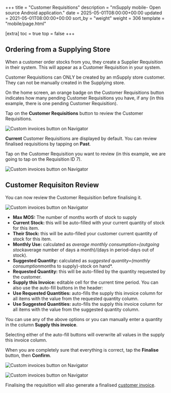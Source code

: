 +++
title = "Customer Requisitions"
description = "mSupply mobile- Open source Android application."
date = 2025-05-01T08:00:00+00:00
updated = 2021-05-01T08:00:00+00:00
sort_by = "weight"
weight = 306
template = "mobile/page.html"

[extra]
toc = true
top = false
+++

## Ordering from a Supplying Store

When a customer order stocks from you, they create a Supplier Requisition in their system. This will appear as a Customer Requisition in your system. 

Customer Requisitions can ONLY be created by an mSupply store customer.  They can not be manually created in the Supplying store.

On the home screen, an orange badge on the Customer Requisitions button indicates how many pending Customer Requisitions you have, if any (in this example, there is one pending Customer Requisition). 

Tap on the **Customer Requisitions** button to review the Customer Requisitions. 

![Custom invoices button on Navigator](/mobile/introduction/images/customer_requisitions1.png)

**Current** Customer Requisitions are displayed by default. You can review finalised requisitions by tapping on **Past**.

Tap on the Customer Requisition you want to review (in this example, we are going to tap on the Requisition ID 7). 

![Custom invoices button on Navigator](/mobile/introduction/images/current_customer_requisitions.png)

## Customer Requisiton Review 

You can now review the Customer Requisition before finalising it.

![Custom invoices button on Navigator](/mobile/introduction/images/customer_requisitions_finalise.png)

  * **Max MOS:** The number of months worth of stock to supply
  * **Current Stock:** this will be auto-filled with your current quantity of stock for this item. 
  * **Their Stock:** this will be auto-filled your customer current quantity of stock for this item. 
  * **Monthly Use:** calculated as *average monthly consumption=(outgoing stock*average number of days a month)/(days in period-days out of stock).
  * **Suggested Quantity:** calculated as *suggested quantity=(monthly consumption*months to supply)-stock on hand*.
  * **Requested Quantity:** this will be auto-filled by the quantity requested by the customer.
  * **Supply this Invoice:** editable cell for the current time period.  You can also use the auto-fill buttons in the header:
  * **Use Requested Quantities:** auto-fills the supply this invoice column for all items with the value from the requested quantity column.
  * **Use Suggested Quantities:** auto-fills the supply this invoice column for all items with the value from the suggested quantity column.

You can use any of the above options or you can manually enter a quantity in the column **Supply this invoice**.

 Selecting either of the auto-fill buttons will overwrite all values in the supply this invoice column.  

When you are completely sure that everything is correct, tap the **Finalise** button, then **Confirm**. 

![Custom invoices button on Navigator](/mobile/introduction/images/customer_invoice_final.png)

![Custom invoices button on Navigator](/mobile/introduction/images/customer_invoice_final2.png)

Finalising the requisition will also generate a finalised [customer invoice](/mobile/order_and_receive/customer-inv/#click-on-customer-invoices).




